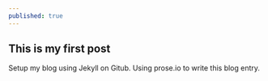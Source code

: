 ```yaml
---
published: true
---
```


## This is my first post

Setup my blog using Jekyll on Gitub. Using prose.io to write this blog entry.